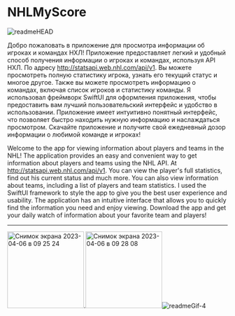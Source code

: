 # NHLMyScore

![readmeHEAD](https://user-images.githubusercontent.com/93947618/230287195-c03f5a9b-33e4-4022-bcab-d21e6e39857b.png)

Добро пожаловать в приложение для просмотра информации об игроках и командах НХЛ! Приложение предоставляет легкий и удобный способ получения информации о игроках и командах, используя API НХЛ. По адресу http://statsapi.web.nhl.com/api/v1. Вы можете просмотреть полную статистику игрока, узнать его текущий статус и многое другое. Также вы можете просмотреть информацию о командах, включая список игроков и статистику команды. Я использовал фреймворк SwiftUI для оформления приложения, чтобы предоставить вам лучший пользовательский интерфейс и удобство в использовании.  Приложение имеет интуитивно понятный интерфейс, что позволяет быстро находить нужную информацию и наслаждаться просмотром. Скачайте приложение и получите свой ежедневный дозор информации о любимой команде и игроках!


Welcome to the app for viewing information about players and teams in the NHL! The application provides an easy and convenient way to get information about players and teams using the NHL API. At http://statsapi.web.nhl.com/api/v1. You can view the player's full statistics, find out his current status and much more. You can also view information about teams, including a list of players and team statistics. I used the SwiftUI framework to style the app to give you the best user experience and usability. The application has an intuitive interface that allows you to quickly find the information you need and enjoy viewing. Download the app and get your daily watch of information about your favorite team and players!

___________________________________________________________________________________________________________________________________________________________


<img width="175" alt="Снимок экрана 2023-04-06 в 09 25 24" src="https://user-images.githubusercontent.com/93947618/230335432-0da4264c-643e-4d86-983a-ff0b9b3905de.png">.<img width="175" alt="Снимок экрана 2023-04-06 в 09 28 08" src="https://user-images.githubusercontent.com/93947618/230335452-b8bfbb3a-2e0f-4f89-95fa-74079df1b782.png">![readmeGif-4](https://user-images.githubusercontent.com/93947618/230337228-35e3fc5c-b70f-4673-a4f9-64403107a0f7.gif)









